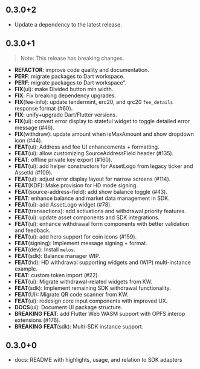 ## 0.3.0+2

 - Update a dependency to the latest release.

## 0.3.0+1

> Note: This release has breaking changes.

 - **REFACTOR**: improve code quality and documentation.
 - **PERF**: migrate packages to Dart workspace.
 - **PERF**: migrate packages to Dart workspace".
 - **FIX**(ui): make Divided button min width.
 - **FIX**: Fix breaking dependency upgrades.
 - **FIX**(fee-info): update tendermint, erc20, and qrc20 `fee_details` response format (#60).
 - **FIX**: unify+upgrade Dart/Flutter versions.
 - **FIX**(ui): convert error display to stateful widget to toggle detailed error message (#46).
 - **FIX**(withdraw): update amount when isMaxAmount and show dropdown icon (#44).
 - **FEAT**(ui): Address and fee UI enhancements + formatting.
 - **FEAT**(ui): allow customizing SourceAddressField header (#135).
 - **FEAT**: offline private key export (#160).
 - **FEAT**(ui): add helper constructors for AssetLogo from legacy ticker and AssetId (#109).
 - **FEAT**(ui): adjust error display layout for narrow screens (#114).
 - **FEAT**(KDF): Make provision for HD mode signing.
 - **FEAT**(source-address-field): add show balance toggle (#43).
 - **FEAT**: enhance balance and market data management in SDK.
 - **FEAT**(ui): add AssetLogo widget (#78).
 - **FEAT**(transactions): add activations and withdrawal priority features.
 - **FEAT**(ui): update asset components and SDK integrations.
 - **FEAT**(ui): enhance withdrawal form components with better validation and feedback.
 - **FEAT**(ui): add hero support for coin icons (#159).
 - **FEAT**(signing): Implement message signing + format.
 - **FEAT**(dev): Install `melos`.
 - **FEAT**(sdk): Balance manager WIP.
 - **FEAT**(hd): HD withdrawal supporting widgets and (WIP) multi-instance example.
 - **FEAT**: custom token import (#22).
 - **FEAT**(ui): Migrate withdrawal-related widgets from KW.
 - **FEAT**(sdk): Implement remaining SDK withdrawal functionality.
 - **FEAT**(UI): Migrate QR code scanner from KW.
 - **FEAT**(ui): redesign core input components with improved UX.
 - **DOCS**(ui): Document UI package structure.
 - **BREAKING** **FEAT**: add Flutter Web WASM support with OPFS interop extensions (#176).
 - **BREAKING** **FEAT**(sdk): Multi-SDK instance support.

## 0.3.0+0

- docs: README with highlights, usage, and relation to SDK adapters

